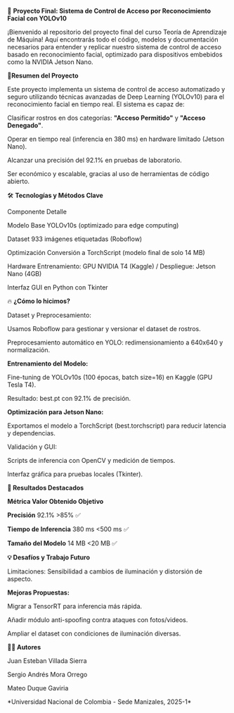 🚀 **Proyecto Final: Sistema de Control de Acceso por Reconocimiento Facial con YOLOv10**



¡Bienvenido al repositorio del proyecto final del curso Teoría de Aprendizaje de Máquina! Aquí encontrarás todo el código, modelos y documentación necesarios para entender y replicar nuestro sistema de control de acceso basado en reconocimiento facial, optimizado para dispositivos embebidos como la NVIDIA Jetson Nano.



📌**Resumen del Proyecto**

Este proyecto implementa un sistema de control de acceso automatizado y seguro utilizando técnicas avanzadas de Deep Learning (YOLOv10) para el reconocimiento facial en tiempo real. El sistema es capaz de:



Clasificar rostros en dos categorías: **"Acceso Permitido"** y **"Acceso Denegado"**.



Operar en tiempo real (inferencia en 380 ms) en hardware limitado (Jetson Nano).



Alcanzar una precisión del 92.1% en pruebas de laboratorio.



Ser económico y escalable, gracias al uso de herramientas de código abierto.



🛠️ **Tecnologías y Métodos Clave**

Componente	Detalle

Modelo Base	YOLOv10s (optimizado para edge computing)

Dataset	933 imágenes etiquetadas (Roboflow)

Optimización	Conversión a TorchScript (modelo final de solo 14 MB)

Hardware	Entrenamiento: GPU NVIDIA T4 (Kaggle) / Despliegue: Jetson Nano (4GB)

Interfaz	GUI en Python con Tkinter



🔥 **¿Cómo lo hicimos?**

Dataset y Preprocesamiento:



Usamos Roboflow para gestionar y versionar el dataset de rostros.



Preprocesamiento automático en YOLO: redimensionamiento a 640x640 y normalización.



**Entrenamiento del Modelo:**



Fine-tuning de YOLOv10s (100 épocas, batch size=16) en Kaggle (GPU Tesla T4).



Resultado: best.pt con 92.1% de precisión.



**Optimización para Jetson Nano:**



Exportamos el modelo a TorchScript (best.torchscript) para reducir latencia y dependencias.



Validación y GUI:



Scripts de inferencia con OpenCV y medición de tiempos.



Interfaz gráfica para pruebas locales (Tkinter).



**🎯 Resultados Destacados**

**Métrica	Valor Obtenido	Objetivo**

**Precisión**	92.1%	>85% ✅

**Tiempo de Inferencia**	380 ms	<500 ms ✅

**Tamaño del Modelo**	14 MB	<20 MB ✅



**💡 Desafíos y Trabajo Futuro**

Limitaciones: Sensibilidad a cambios de iluminación y distorsión de aspecto.



**Mejoras Propuestas:**



Migrar a TensorRT para inferencia más rápida.



Añadir módulo anti-spoofing contra ataques con fotos/videos.



Ampliar el dataset con condiciones de iluminación diversas.



**👨‍💻 Autores**

Juan Esteban Villada Sierra



Sergio Andrés Mora Orrego



Mateo Duque Gaviria



\*Universidad Nacional de Colombia - Sede Manizales, 2025-1\*

